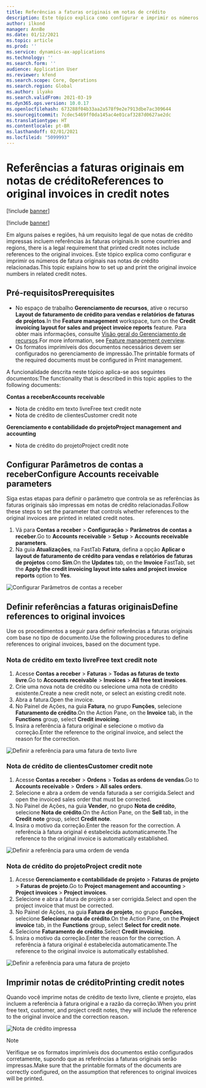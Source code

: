 ```yaml
---
title: Referências a faturas originais em notas de crédito
description: Este tópico explica como configurar e imprimir os números de fatura originais nas notas de crédito relacionadas.
author: ilkond
manager: AnnBe
ms.date: 01/12/2021
ms.topic: article
ms.prod: ''
ms.service: dynamics-ax-applications
ms.technology: ''
ms.search.form: ''
audience: Application User
ms.reviewer: kfend
ms.search.scope: Core, Operations
ms.search.region: Global
ms.author: ilyako
ms.search.validFrom: 2021-03-19
ms.dyn365.ops.version: 10.0.17
ms.openlocfilehash: 673288f04b33aa2a578f9e2e7913dbe7ac309644
ms.sourcegitcommit: 7cdec5469ff0da145ac4e01caf3287d0627ae2dc
ms.translationtype: HT
ms.contentlocale: pt-BR
ms.lasthandoff: 02/01/2021
ms.locfileid: "5099993"
---
```

# <a name="references-to-original-invoices-in-credit-notes"></a><span data-ttu-id="0f282-103">Referências a faturas originais em notas de crédito</span><span class="sxs-lookup"><span data-stu-id="0f282-103">References to original invoices in credit notes</span></span>

[!include [banner](../includes/banner.md)]

[!include [banner](../includes/preview-banner.md)]

<span data-ttu-id="0f282-104">Em alguns países e regiões, há um requisito legal de que notas de crédito impressas incluem referências às faturas originais.</span><span class="sxs-lookup"><span data-stu-id="0f282-104">In some countries and regions, there is a legal requirement that printed credit notes include references to the original invoices.</span></span> <span data-ttu-id="0f282-105">Este tópico explica como configurar e imprimir os números de fatura originais nas notas de crédito relacionadas.</span><span class="sxs-lookup"><span data-stu-id="0f282-105">This topic explains how to set up and print the original invoice numbers in related credit notes.</span></span>

## <a name="prerequisites"></a><span data-ttu-id="0f282-106">Pré-requisitos</span><span class="sxs-lookup"><span data-stu-id="0f282-106">Prerequisites</span></span>

- <span data-ttu-id="0f282-107">No espaço de trabalho **Gerenciamento de recursos**, ative o recurso **Layout de faturamento de crédito para vendas e relatórios de faturas de projetos**.</span><span class="sxs-lookup"><span data-stu-id="0f282-107">In the **Feature management** workspace, turn on the **Credit invoicing layout for sales and project invoice reports** feature.</span></span> <span data-ttu-id="0f282-108">Para obter mais informações, consulte [Visão geral do Gerenciamento de recursos](../../fin-and-ops/get-started/feature-management/feature-management-overview.md).</span><span class="sxs-lookup"><span data-stu-id="0f282-108">For more information, see [Feature management overview](../../fin-and-ops/get-started/feature-management/feature-management-overview.md).</span></span>
- <span data-ttu-id="0f282-109">Os formatos imprimíveis dos documentos necessários devem ser configurados no gerenciamento de impressão.</span><span class="sxs-lookup"><span data-stu-id="0f282-109">The printable formats of the required documents must be configured in Print management.</span></span>

<span data-ttu-id="0f282-110">A funcionalidade descrita neste tópico aplica-se aos seguintes documentos:</span><span class="sxs-lookup"><span data-stu-id="0f282-110">The functionality that is described in this topic applies to the following documents:</span></span>

<span data-ttu-id="0f282-111">**Contas a receber**</span><span class="sxs-lookup"><span data-stu-id="0f282-111">**Accounts receivable**</span></span>

- <span data-ttu-id="0f282-112">Nota de crédito em texto livre</span><span class="sxs-lookup"><span data-stu-id="0f282-112">Free text credit note</span></span>
- <span data-ttu-id="0f282-113">Nota de crédito de clientes</span><span class="sxs-lookup"><span data-stu-id="0f282-113">Customer credit note</span></span>

<span data-ttu-id="0f282-114">**Gerenciamento e contabilidade do projeto**</span><span class="sxs-lookup"><span data-stu-id="0f282-114">**Project management and accounting**</span></span>

- <span data-ttu-id="0f282-115">Nota de crédito do projeto</span><span class="sxs-lookup"><span data-stu-id="0f282-115">Project credit note</span></span>

## <a name="configure-accounts-receivable-parameters"></a><span data-ttu-id="0f282-116">Configurar Parâmetros de contas a receber</span><span class="sxs-lookup"><span data-stu-id="0f282-116">Configure Accounts receivable parameters</span></span>

<span data-ttu-id="0f282-117">Siga estas etapas para definir o parâmetro que controla se as referências às faturas originais são impressas em notas de crédito relacionadas.</span><span class="sxs-lookup"><span data-stu-id="0f282-117">Follow these steps to set the parameter that controls whether references to the original invoices are printed in related credit notes.</span></span>

1. <span data-ttu-id="0f282-118">Vá para **Contas a receber** \> **Configuração** \> **Parâmetros de contas a receber**.</span><span class="sxs-lookup"><span data-stu-id="0f282-118">Go to **Accounts receivable** \> **Setup** \> **Accounts receivable parameters**.</span></span>
2. <span data-ttu-id="0f282-119">Na guia **Atualizações**, na FastTab **Fatura**, defina a opção **Aplicar o layout de faturamento de crédito para vendas e relatórios de faturas de projetos** como **Sim**.</span><span class="sxs-lookup"><span data-stu-id="0f282-119">On the **Updates** tab, on the **Invoice** FastTab, set the **Apply the credit invoicing layout into sales and project invoice reports** option to **Yes**.</span></span>

![Configurar Parâmetros de contas a receber](media/original-invoice-number-in-credit-note.jpg)

## <a name="define-references-to-original-invoices"></a><span data-ttu-id="0f282-121">Definir referências a faturas originais</span><span class="sxs-lookup"><span data-stu-id="0f282-121">Define references to original invoices</span></span>

<span data-ttu-id="0f282-122">Use os procedimentos a seguir para definir referências a faturas originais com base no tipo de documento.</span><span class="sxs-lookup"><span data-stu-id="0f282-122">Use the following procedures to define references to original invoices, based on the document type.</span></span>

### <a name="free-text-credit-note"></a><span data-ttu-id="0f282-123">Nota de crédito em texto livre</span><span class="sxs-lookup"><span data-stu-id="0f282-123">Free text credit note</span></span>

1. <span data-ttu-id="0f282-124">Acesse **Contas a receber** \> **Faturas** \> **Todas as faturas de texto livre**.</span><span class="sxs-lookup"><span data-stu-id="0f282-124">Go to **Accounts receivable** \> **Invoices** \> **All free text invoices**.</span></span>
2. <span data-ttu-id="0f282-125">Crie uma nova nota de crédito ou selecione uma nota de crédito existente.</span><span class="sxs-lookup"><span data-stu-id="0f282-125">Create a new credit note, or select an existing credit note.</span></span>
3. <span data-ttu-id="0f282-126">Abra a fatura.</span><span class="sxs-lookup"><span data-stu-id="0f282-126">Open the invoice.</span></span>
4. <span data-ttu-id="0f282-127">No Painel de Ações, na guia **Fatura**, no grupo **Funções**, selecione **Faturamento de crédito**.</span><span class="sxs-lookup"><span data-stu-id="0f282-127">On the Action Pane, on the **Invoice** tab, in the **Functions** group, select **Credit invoicing**.</span></span>
5. <span data-ttu-id="0f282-128">Insira a referência à fatura original e selecione o motivo da correção.</span><span class="sxs-lookup"><span data-stu-id="0f282-128">Enter the reference to the original invoice, and select the reason for the correction.</span></span>

![Definir a referência para uma fatura de texto livre](media/reference-original-invoice-FTI.jpg)

### <a name="customer-credit-note"></a><span data-ttu-id="0f282-130">Nota de crédito de clientes</span><span class="sxs-lookup"><span data-stu-id="0f282-130">Customer credit note</span></span>

1. <span data-ttu-id="0f282-131">Acesse **Contas a receber** \> **Ordens** \> **Todas as ordens de vendas**.</span><span class="sxs-lookup"><span data-stu-id="0f282-131">Go to **Accounts receivable** \> **Orders** \> **All sales orders**.</span></span>
2. <span data-ttu-id="0f282-132">Selecione e abra a ordem de venda faturada a ser corrigida.</span><span class="sxs-lookup"><span data-stu-id="0f282-132">Select and open the invoiced sales order that must be corrected.</span></span>
3. <span data-ttu-id="0f282-133">No Painel de Ações, na guia **Vender**, no grupo **Nota de crédito**, selecione **Nota de crédito**.</span><span class="sxs-lookup"><span data-stu-id="0f282-133">On the Action Pane, on the **Sell** tab, in the **Credit note** group, select **Credit note**.</span></span>
4. <span data-ttu-id="0f282-134">Insira o motivo da correção.</span><span class="sxs-lookup"><span data-stu-id="0f282-134">Enter the reason for the correction.</span></span> <span data-ttu-id="0f282-135">A referência à fatura original é estabelecida automaticamente.</span><span class="sxs-lookup"><span data-stu-id="0f282-135">The reference to the original invoice is automatically established.</span></span>

![Definir a referência para uma ordem de venda](media/reference-original-invoice-SO.jpg)

### <a name="project-credit-note"></a><span data-ttu-id="0f282-137">Nota de crédito do projeto</span><span class="sxs-lookup"><span data-stu-id="0f282-137">Project credit note</span></span>

1. <span data-ttu-id="0f282-138">Acesse **Gerenciamento e contabilidade de projeto** \> **Faturas de projeto** \> **Faturas de projeto**.</span><span class="sxs-lookup"><span data-stu-id="0f282-138">Go to **Project management and accounting** \> **Project invoices** \> **Project invoices**.</span></span>
2. <span data-ttu-id="0f282-139">Selecione e abra a fatura de projeto a ser corrigida.</span><span class="sxs-lookup"><span data-stu-id="0f282-139">Select and open the project invoice that must be corrected.</span></span>
3. <span data-ttu-id="0f282-140">No Painel de Ações, na guia **Fatura de projeto**, no grupo **Funções**, selecione **Selecionar nota de crédito**.</span><span class="sxs-lookup"><span data-stu-id="0f282-140">On the Action Pane, on the **Project invoice** tab, in the **Functions** group, select **Select for credit note**.</span></span>
4. <span data-ttu-id="0f282-141">Selecione **Faturamento de crédito**.</span><span class="sxs-lookup"><span data-stu-id="0f282-141">Select **Credit invoicing**.</span></span>
5. <span data-ttu-id="0f282-142">Insira o motivo da correção.</span><span class="sxs-lookup"><span data-stu-id="0f282-142">Enter the reason for the correction.</span></span> <span data-ttu-id="0f282-143">A referência à fatura original é estabelecida automaticamente.</span><span class="sxs-lookup"><span data-stu-id="0f282-143">The reference to the original invoice is automatically established.</span></span>

![Definir a referência para uma fatura de projeto](media/reference-original-invoice-project.jpg)

## <a name="printing-credit-notes"></a><span data-ttu-id="0f282-145">Imprimir notas de crédito</span><span class="sxs-lookup"><span data-stu-id="0f282-145">Printing credit notes</span></span>

<span data-ttu-id="0f282-146">Quando você imprime notas de crédito de texto livre, cliente e projeto, elas incluem a referência à fatura original e a razão da correção.</span><span class="sxs-lookup"><span data-stu-id="0f282-146">When you print free text, customer, and project credit notes, they will include the reference to the original invoice and the correction reason.</span></span>

![Nota de crédito impressa](media/credit-note-FTI.jpg)

> [!NOTE]
> <span data-ttu-id="0f282-148">Verifique se os formatos imprimíveis dos documentos estão configurados corretamente, supondo que as referências a faturas originais serão impressas.</span><span class="sxs-lookup"><span data-stu-id="0f282-148">Make sure that the printable formats of the documents are correctly configured, on the assumption that references to original invoices will be printed.</span></span>
